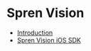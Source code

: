 # Spren Vision
- [Introduction](README.md)
- [Spren Vision iOS SDK](Spren-Vision/Spren-Vision-iOS-SDK.md)